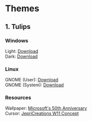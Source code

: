 # Themes
## 1. Tulips
### Windows
Light: [Download](https://github.com/xmha97/Themes/releases/download/tulips-v1.0/TulipsLight.deskthemepack)  
Dark: [Download](https://github.com/xmha97/Themes/releases/download/tulips-v1.0/TulipsDark.deskthemepack)  
### Linux
GNOME (User): [Download](https://github.com/xmha97/Themes/releases/download/tulips-v1.0/TulipsGU.zip)  
GNOME (System): [Download](https://github.com/xmha97/Themes/releases/download/tulips-v1.0/TulipsGS.zip)  
### Resources
Wallpaper: [Microsoft's 50th Anniversary](https://microsoft.design/wallpapers)  
Cursor: [JepriCreations W11 Concept](https://www.deviantart.com/jepricreations/art/886489356)  
